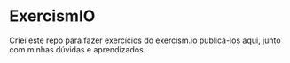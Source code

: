 # ExercismIO

Criei este repo para fazer exercícios do exercism.io publica-los aqui, junto com minhas dúvidas e aprendizados.
